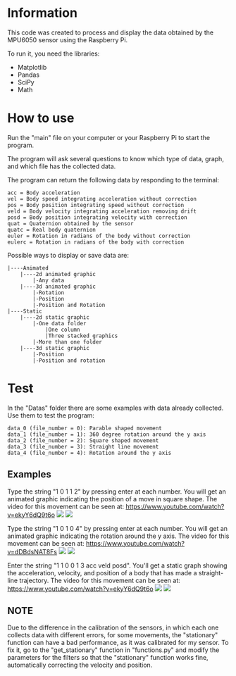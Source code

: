 ﻿# Information
This code was created to process and display the data obtained by the MPU6050 sensor using the Raspberry Pi.

To run it, you need the libraries:
 - Matplotlib
 -  Pandas
 - SciPy
 - Math

# How to use
Run the "main" file on your computer or your Raspberry Pi to start the program.

The program will ask several questions to know which type of data, graph, and which file has the collected data.

The program can return the following data by responding to the terminal:

    acc = Body acceleration
    vel = Body speed integrating acceleration without correction
    pos = Body position integrating speed without correction
    veld = Body velocity integrating acceleration removing drift
    posd = Body position integrating velocity with correction
    quat = Quaternion obtained by the sensor
    quatc = Real body quaternion
    euler = Rotation in radians of the body without correction
    eulerc = Rotation in radians of the body with correction

Possible ways to display or save data are:

    |----Animated
        |----2d animated graphic
            |-Any data
        |----3d animated graphic
            |-Rotation
            |-Position
            |-Position and Rotation
    |----Static
        |----2d static graphic
            |-One data folder
                |One column
                |Three stacked graphics
            |-More than one folder
        |----3d static graphic
            |-Position
            |-Position and rotation
# Test
In the "Datas" folder there are some examples with data already collected. Use them to test the program:

    data_0 (file_number = 0): Parable shaped movement
    data_1 (file_number = 1): 360 degree rotation around the y axis
    data_2 (file_number = 2): Square shaped movement
    data_3 (file_number = 3): Straight line movement
    data_4 (file_number = 4): Rotation around the y axis

## Examples
Type the string "1 0 1 1 2" by pressing enter at each number. You will get an animated graphic indicating the position of a move in square shape. 
    The video for this movement can be seen at: https://www.youtube.com/watch?v=ekyY6dQ9t6o
![](https://cdn.discordapp.com/attachments/857382160712466452/875227725923774504/unknown.png)
![](https://cdn.discordapp.com/attachments/857382160712466452/875227879313653770/unknown.png)

Type the string "1 0 1 0 4" by pressing enter at each number. You will get an animated graphic indicating the rotation around the y axis. 
    The video for this movement can be seen at: https://www.youtube.com/watch?v=dDBdsNAT8Fs
![](https://cdn.discordapp.com/attachments/857382160712466452/875228051024253008/unknown.png)
![](https://cdn.discordapp.com/attachments/857382160712466452/875228338472501278/unknown.png)

Enter the string "1 1 0 0 1 3 acc veld posd". You'll get a static graph showing the acceleration, velocity, and position of a body that has made a straight-line trajectory. 
    The video for this movement can be seen at: https://www.youtube.com/watch?v=ekyY6dQ9t6o
![](https://cdn.discordapp.com/attachments/857382160712466452/875228632518377482/unknown.png)
![](https://cdn.discordapp.com/attachments/857382160712466452/875228764609585152/unknown.png)
## NOTE
Due to the difference in the calibration of the sensors, in which each one collects data with different errors, for some movements, the "stationary" function can have a bad performance, as it was calibrated for my sensor. To fix it, go to the "get_stationary" function in "functions.py" and modify the parameters for the filters so that the "stationary" function works fine, automatically correcting the velocity and position.
